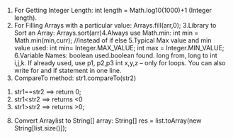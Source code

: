 1. For Getting Integer Length:
int length = Math.log10(1000)+1 (Integer length).
2. For Filling Arrays with a particular value:
Arrays.fill(arr,0);
3.Library to Sort an Array:
Arrays.sort(arr)4.Always use Math.min:
int min = Math.min(min,curr); //instead of if else
5.Typical Max value and min value used:
int min= Integer.MAX_VALUE; int max = Integer.MIN_VALUE;
6.Variable Names:
boolean used.boolean found. long from, long to int i,j,k. If already used, use p1, p2,p3 int x,y,z – only for loops. You can also write for and if statement in one line.
7. CompareTo method:
str1.compareTo(str2) 
1) str1==str2 ==> return 0;
2) str1<str2 ==> returns <0
3) str1>str2 ==> returns >0;
8. Convert Arraylist to String[] array:
String[] res = list.toArray(new String[list.size()]);
